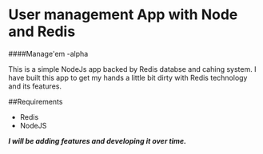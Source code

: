 # User management App with Node and Redis



####Manage'em -alpha
 
 
 This is a simple NodeJs app backed by Redis databse and cahing system. I have built this app to get my hands a little bit dirty with Redis technology and its features.  

 

##Requirements
 * Redis 
 * NodeJS
 
 
 
**_I will be adding features and developing it over time._**
